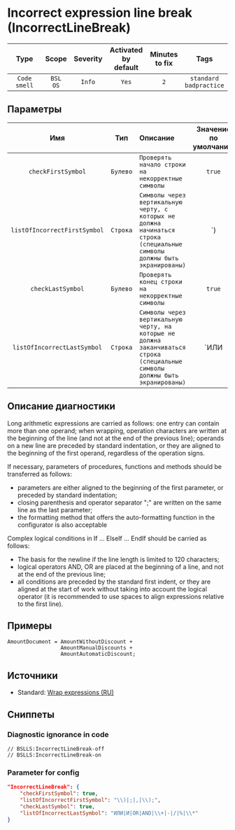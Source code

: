 # Incorrect expression line break (IncorrectLineBreak)

 |     Type     |        Scope        | Severity | Activated<br>by default | Minutes<br>to fix |               Tags                |
 |:------------:|:-------------------:|:--------:|:-----------------------------:|:-----------------------:|:---------------------------------:|
 | `Code smell` | `BSL`<br>`OS` |  `Info`  |             `Yes`             |           `2`           | `standard`<br>`badpractice` |

## Параметры

 |             Имя              |   Тип    | Описание                                                                                                                     |     Значение по умолчанию     |
 |:----------------------------:|:--------:|:---------------------------------------------------------------------------------------------------------------------------- |:-----------------------------:|
 |      `checkFirstSymbol`      | `Булево` | `Проверять начало строки на некорректные символы`                                                                            |            `true`             |
 | `listOfIncorrectFirstSymbol` | `Строка` | `Символы через вертикальную черту, с которых не должна начинаться строка (специальные символы должны быть экранированы)`     |        `\)|;|,|\);`         |
 |      `checkLastSymbol`       | `Булево` | `Проверять конец строки на некорректные символы`                                                                             |            `true`             |
 | `listOfIncorrectLastSymbol`  | `Строка` | `Символы через вертикальную черту, на которые не должна заканчиваться строка (специальные символы должны быть экранированы)` | `ИЛИ|И|OR|AND|\+|-|/|%|\*` | 

<!-- Блоки выше заполняются автоматически, не трогать -->
## Описание диагностики
<!-- Описание диагностики заполняется вручную. Необходимо понятным языком описать смысл и схему работу -->

Long arithmetic expressions are carried as follows: one entry can contain more than one operand; when wrapping, operation characters are written at the beginning of the line (and not at the end of the previous line); operands on a new line are preceded by standard indentation, or they are aligned to the beginning of the first operand, regardless of the operation signs.

If necessary, parameters of procedures, functions and methods should be transferred as follows:

* parameters are either aligned to the beginning of the first parameter, or preceded by standard indentation;
* closing parenthesis and operator separator ";" are written on the same line as the last parameter;
* the formatting method that offers the auto-formatting function in the configurator is also acceptable

Complex logical conditions in If ... ElseIf ... EndIf should be carried as follows:

* The basis for the newline if the line length is limited to 120 characters;
* logical operators AND, OR are placed at the beginning of a line, and not at the end of the previous line;
* all conditions are preceded by the standard first indent, or they are aligned at the start of work without taking into account the logical operator (it is recommended to use spaces to align expressions relative to the first line).

## Примеры
<!-- В данном разделе приводятся примеры, на которые диагностика срабатывает, а также можно привести пример, как можно исправить ситуацию -->

```bsl
AmountDocument = AmountWithoutDiscount +
                 AmountManualDiscounts +
                 AmountAutomaticDiscount;
```

## Источники
<!-- Необходимо указывать ссылки на все источники, из которых почерпнута информация для создания диагностики -->

* Standard: [Wrap expressions (RU)](https://its.1c.ru/db/v8std#content:444:hdoc)

## Сниппеты

<!-- Блоки ниже заполняются автоматически, не трогать -->
### Diagnostic ignorance in code

```bsl
// BSLLS:IncorrectLineBreak-off
// BSLLS:IncorrectLineBreak-on
```

### Parameter for config

```json
"IncorrectLineBreak": {
    "checkFirstSymbol": true,
    "listOfIncorrectFirstSymbol": "\\)|;|,|\\);",
    "checkLastSymbol": true,
    "listOfIncorrectLastSymbol": "ИЛИ|И|OR|AND|\\+|-|/|%|\\*"
}
```
